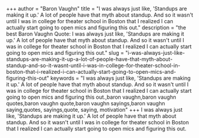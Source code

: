 +++
author = "Baron Vaughn"
title = "I was always just like, 'Standups are making it up.' A lot of people have that myth about standup. And so it wasn't until I was in college for theater school in Boston that I realized I can actually start going to open mics and figuring this out."
description = "the best Baron Vaughn Quote: I was always just like, 'Standups are making it up.' A lot of people have that myth about standup. And so it wasn't until I was in college for theater school in Boston that I realized I can actually start going to open mics and figuring this out."
slug = "i-was-always-just-like-standups-are-making-it-up-a-lot-of-people-have-that-myth-about-standup-and-so-it-wasnt-until-i-was-in-college-for-theater-school-in-boston-that-i-realized-i-can-actually-start-going-to-open-mics-and-figuring-this-out"
keywords = "I was always just like, 'Standups are making it up.' A lot of people have that myth about standup. And so it wasn't until I was in college for theater school in Boston that I realized I can actually start going to open mics and figuring this out.,baron vaughn,baron vaughn quotes,baron vaughn quote,baron vaughn sayings,baron vaughn saying,quotes, sayings,quote, saying, motivation"
+++
I was always just like, 'Standups are making it up.' A lot of people have that myth about standup. And so it wasn't until I was in college for theater school in Boston that I realized I can actually start going to open mics and figuring this out.
